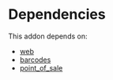 # Dependencies

This addon depends on:

- [web](https://github.com/bringout/oca-ocb-core/tree/e9ca19c0c154b94934ea86258814c560c4e016f4/odoo-bringout-oca-ocb-web)
- [barcodes](https://github.com/bringout/oca-ocb-technical/tree/823c95bfc5f4d48617544ec3cb80ffb889f07f55/odoo-bringout-oca-ocb-barcodes)
- [point_of_sale](https://github.com/bringout/oca-ocb-sale/tree/b79cef0fc454482466e93989011360a14a738822/odoo-bringout-oca-ocb-point_of_sale)
